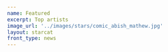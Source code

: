 ```yaml
---
name: Featured
excerpt: Top artists
image_url: '../images/stars/comic_abish_mathew.jpg'
layout: starcat
front_type: news
---
```

